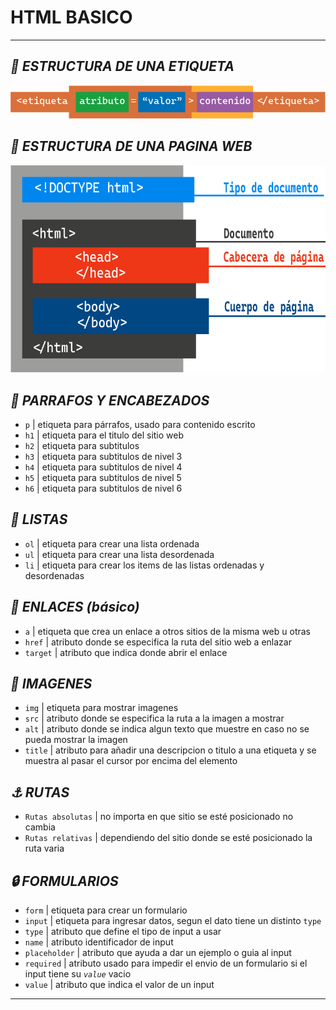 # **HTML BASICO**

---

## _🎯 ESTRUCTURA DE UNA ETIQUETA_

<img src="../img/estructura-de-etiqueta.png">

## _🎯 ESTRUCTURA DE UNA PAGINA WEB_

<img src="../img/estructura-de-la-web.png">

## _📄 PARRAFOS Y ENCABEZADOS_

- `p` | etiqueta para párrafos, usado para contenido escrito
- `h1` | etiqueta para el titulo del sitio web
- `h2` | etiqueta para subtitulos
- `h3` | etiqueta para subtitulos de nivel 3
- `h4` | etiqueta para subtitulos de nivel 4
- `h5` | etiqueta para subtitulos de nivel 5
- `h6` | etiqueta para subtitulos de nivel 6

## _📝 LISTAS_

- `ol` | etiqueta para crear una lista ordenada
- `ul` | etiqueta para crear una lista desordenada
- `li` | etiqueta para crear los items de las listas ordenadas y desordenadas

## _🔗 ENLACES (básico)_

- `a` | etiqueta que crea un enlace a otros sitios de la misma web u otras
- `href` | atributo donde se especifica la ruta del sitio web a enlazar
- `target` | atributo que indica donde abrir el enlace

## _🔷 IMAGENES_

- `img` | etiqueta para mostrar imagenes
- `src` | atributo donde se especifica la ruta a la imagen a mostrar
- `alt` | atributo donde se indica algun texto que muestre en caso no se pueda mostrar la imagen
- `title` | atributo para añadir una descripcion o titulo a una etiqueta y se muestra al pasar el cursor por encima del elemento

## _⚓ RUTAS_

- `Rutas absolutas` | no importa en que sitio se esté posicionado no cambia
- `Rutas relativas` | dependiendo del sitio donde se esté posicionado la ruta varia

## _🔒 FORMULARIOS_

- `form` | etiqueta para crear un formulario
- `input` | etiqueta para ingresar datos, segun el dato tiene un distinto `type`
- `type` | atributo que define el tipo de input a usar
- `name` | atributo identificador de input
- `placeholder` | atributo que ayuda a dar un ejemplo o guia al input
- `required` | atributo usado para impedir el envio de un formulario si el input tiene su _`value`_ vacio
- `value` | atributo que indica el valor de un input

---
